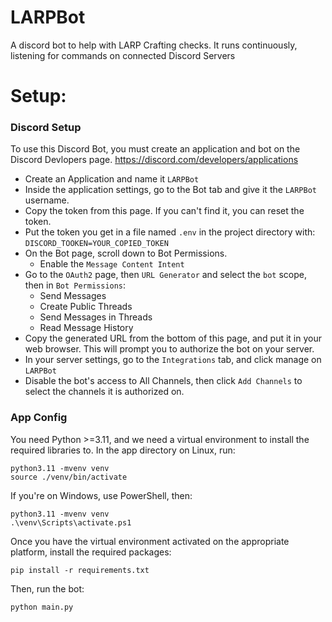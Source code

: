 # LARPBot

A discord bot to help with LARP Crafting checks.
It runs continuously, listening for commands on connected Discord Servers

# Setup:

### Discord Setup
To use this Discord Bot, you must create an application and bot on the Discord Devlopers page.
https://discord.com/developers/applications

* Create an Application and name it `LARPBot`
* Inside the application settings, go to the Bot tab and give it the `LARPBot` username.
* Copy the token from this page. If you can't find it, you can reset the token.
* Put the token you get in a file named `.env` in the project directory with: `DISCORD_TOOKEN=YOUR_COPIED_TOKEN`
* On the Bot page, scroll down to Bot Permissions.
  * Enable the `Message Content Intent`
* Go to the `OAuth2` page, then `URL Generator` and select the `bot` scope, then in `Bot Permissions`:
  * Send Messages
  * Create Public Threads
  * Send Messages in Threads
  * Read Message History
* Copy the generated URL from the bottom of this page, and put it in your web browser. This will prompt you to authorize the bot on your server.
* In your server settings, go to the `Integrations` tab, and click manage on `LARPBot`
* Disable the bot's access to All Channels, then click `Add Channels` to select the channels it is authorized on.

### App Config
You need Python >=3.11, and we need a virtual environment to install the required libraries to.
In the app directory on Linux, run:
```
python3.11 -mvenv venv
source ./venv/bin/activate
```

If you're on Windows, use PowerShell, then:
```
python3.11 -mvenv venv
.\venv\Scripts\activate.ps1
```

Once you have the virtual environment activated on the appropriate platform, install the required packages:
```
pip install -r requirements.txt
```

Then, run the bot:
```
python main.py
```
